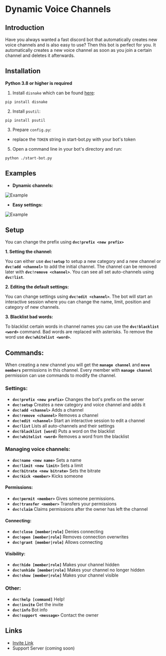 # Dynamic Voice Channels

## Introduction

Have you always wanted a fast discord bot that automatically creates new voice channels and is also easy to use?  Then this bot is perfect for you. It automatically creates a new voice channel as soon as you join a certain channel and deletes it afterwards.

## Installation

**Python 3.8 or higher is required**

1. Install `disnake` which can be found [here](https://github.com/Rapptz/discord.py):
```
pip install disnake
```
2. Install `psutil`:
```
pip install psutil
```
3. Prepare `config.py`:
  - replace the `TOKEN` string in start-bot.py with your bot's token
5. Open a command line in your bot's directory and run:
```
python ./start-bot.py
```

## Examples

- **Dynamic channels:**

![Example](https://i.imgur.com/40zpISm.gif)

- **Easy settings:**

![Example](https://i.imgur.com/R05aMGl.gif)

## Setup

You can change the prefix using **`dvc!prefix <new prefix>`**

**1. Setting the channel:**

You can either use **`dvc!setup`** to setup a new category and a new channel or **`dvc!add <channel>`** to add the initial channel. The channel can be removed later with **`dvc!remove <channel>`**. You can see all set auto-channels using **`dvc!list`**.

**2. Editing the default settings:**

You can change settings using **`dvc!edit <channel>`**. The bot will start an interactive session where you can change the name, limit, position and category of new channels.

**3. Blacklist bad words:**

To blacklist certain words in channel names you can use the **`dvc!blacklist <word>`** command. Bad words are replaced with asterisks. To remove the word use **`dvc!whitelist <word>`**.

## Commands:

When creating a new channel you will get the **`manage channel`** and **`move members`** permissions in this channel. Every member with **`manage channel`** permission can use commands to modify the channel.

### Settings:

- **`dvc!prefix <new prefix>`** Changes the bot's prefix on the server
- **`dvc!setup`** Creates a new category and voice channel and adds it
- **`dvc!add <channel>`** Adds a channel
- **`dvc!remove <channel>`** Removes a channel
- **`dvc!edit <channel>`** Start an interactive session to edit a channel
- **`dvc!list`** Lists all auto-channels and their settings
- **`dvc!blacklist [word]`** Puts a word on the blacklist
- **`dvc!whitelist <word>`** Removes a word from the blacklist

### Managing voice channels:

- **`dvc!name <new name>`** Sets a name
- **`dvc!limit <new limit>`** Sets a limit
- **`dvc!bitrate <new bitrate>`** Sets the bitrate
- **`dvc!kick <member>`** Kicks someone

#### Permissions:

- **`dvc!permit <member>`** Gives someone permissions.
- **`dvc!transfer <member>`** Transfers your permissions
- **`dvc!claim`** Claims permissions after the owner has left the channel

#### Connecting:

- **`dvc!close [member|role]`** Denies connecting
- **`dvc!open [member|role]`** Removes connection overwrites
- **`dvc!grant [member|role]`** Allows connecting 

#### Visibility:

- **`dvc!hide [member|role]`** Makes your channel hidden
- **`dvc!unhide [member|role]`** Makes your channel no longer hidden
- **`dvc!show [member|role]`** Makes your channel visible

### Other:

- **`dvc!help [command]`** Help!
- **`dvc!invite`** Get the invite
- **`dvc!info`** Bot info
- **`dvc!support <message>`** Contact the owner


## Links

- [Invite Link](https://discord.com/oauth2/authorize?client_id=723665963123343480&scope=bot&permissions=16796752)
- Support Server (coming soon)
